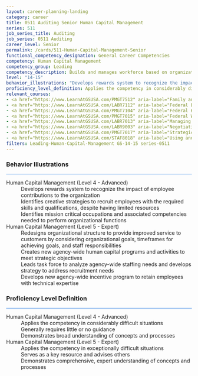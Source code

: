```yaml
---
layout: career-planning-landing
category: career
title: 0511 Auditing Senior Human Capital Management
series: 511
job_series_title: Auditing
job_series: 0511 Auditing
career_level: Senior
permalink: /cards/511-Human-Capital-Management-Senior
functional_competency_designation: General Career Competencies
competency: Human Capital Management
competency_group: Leading
competency_description: Builds and manages workforce based on organizational goals, budget considerations, and staffing needs; ensures that employees are appropriately recruited, selected, appraised, and rewarded; takes action to address performance problems; manages a multi-sector workforce and a variety of work situations
level: "14-15"
behavior_illustrations: "Develops rewards system to recognize the impact of employee contributions to the organization ? Identifies creative strategies to recruit employees with the required skills and qualifications, despite having limited resources ? Identifies mission critical occupations and associated competencies needed to perform organizational functions ? Redesigns organizational structure to provide improved service to customers by considering organizational goals, timeframes for achieving goals, and staff responsibilities ? Creates new agency-wide human capital programs and activities to meet strategic objectives ? Leads task force to analyze agency-wide staffing needs and develops strategy to address recruitment needs ? Develops new agency-wide incentive program to retain employees with technical expertise"
proficiency_level_definition: Applies the competency in considerably difficult situations ? Generally requires little or no guidance ? Demonstrates broad understanding of concepts and processes ? Applies the competency in exceptionally difficult situations ? Serves as a key resource and advises others ? Demonstrates comprehensive, expert understanding of concepts and processes
relevant_courses: 
- <a href="https://www.LearnAtGSUSA.com/PMGT7512" aria-label="Family and Medical Leave Act for Supervisors and HR Practitioners (PMGT7510), GSU - https://www.LearnAtGSUSA.com/PMGT7512">Family and Medical Leave Act for Supervisors and HR Practitioners (PMGT7510), GSU</a>
- <a href="https://www.LearnAtGSUSA.com/LABR7112" aria-label="Federal Employee Relations (Basic) (LABR7110), GSU - https://www.LearnAtGSUSA.com/LABR7112">Federal Employee Relations (Basic) (LABR7110), GSU</a>
- <a href="https://www.LearnAtGSUSA.com/PMGT7104" aria-label="Federal Human Resources Management for Supervisors and Managers (PMGT7102), GSU - https://www.LearnAtGSUSA.com/PMGT7104">Federal Human Resources Management for Supervisors and Managers (PMGT7102), GSU</a>
- <a href="https://www.LearnAtGSUSA.com/PMGT7015" aria-label="Federal Workforce Analysis and Planning (PMGT7013), GSU - https://www.LearnAtGSUSA.com/PMGT7015">Federal Workforce Analysis and Planning (PMGT7013), GSU</a>
- <a href="https://www.LearnAtGSUSA.com/LABR7013" aria-label="Managing Employee Conduct and Performance (LABR7011), GSU - https://www.LearnAtGSUSA.com/LABR7013">Managing Employee Conduct and Performance (LABR7011), GSU</a>
- <a href="https://www.LearnAtGSUSA.com/LABR9003" aria-label="Negotiating Federal Labor Agreements (LABR9001), GSU - https://www.LearnAtGSUSA.com/LABR9003">Negotiating Federal Labor Agreements (LABR9001), GSU</a>
- <a href="https://www.LearnAtGSUSA.com/PMGT7017" aria-label="Strategic Human Capital Management (PMGT7015), GSU - https://www.LearnAtGSUSA.com/PMGT7017">Strategic Human Capital Management (PMGT7015), GSU</a>
- <a href="https://www.LearnAtGSUSA.com/STAF8018" aria-label="Using and Presenting HR Data for Organizational Decisions (STAF8016), GSU - https://www.LearnAtGSUSA.com/STAF8018">Using and Presenting HR Data for Organizational Decisions (STAF8016), GSU</a>
filters: Leading-Human-Capital-Management GS-14-15 series-0511
---
```


<div class="desktop:grid-col-6 margin-y-3">
  <div class="border-top-2 bg-white padding-3 shadow-5 height-full members-hover border-1px button-border border-top-blue radius-lg card-text-color">
    <h3>Behavior Illustrations</h3>
    <hr style="background-color: #1b74e0 !important;"/>
    <dl class="text-base card-content-color"><dt>Human Capital Management (Level 4 - Advanced)</dt><dd>Develops rewards system to recognize the impact of employee contributions to the organization </dd><dd> Identifies creative strategies to recruit employees with the required skills and qualifications, despite having limited resources </dd><dd> Identifies mission critical occupations and associated competencies needed to perform organizational functions</dd><dt>Human Capital Management (Level 5 - Expert)</dt><dd>Redesigns organizational structure to provide improved service to customers by considering organizational goals, timeframes for achieving goals, and staff responsibilities </dd><dd> Creates new agency-wide human capital programs and activities to meet strategic objectives </dd><dd> Leads task force to analyze agency-wide staffing needs and develops strategy to address recruitment needs </dd><dd> Develops new agency-wide incentive program to retain employees with technical expertise</dd></dl>
  </div>
</div>
<div class="desktop:grid-col-6 margin-y-3">
  <div class="border-top-2 bg-white padding-3 shadow-5 height-full members-hover border-1px button-border border-top-blue radius-lg card-text-color">
    <h3>Proficiency Level Definition</h3>
     <hr style="background-color: #1b74e0 !important;"/>
    <dl class="text-base card-content-color"><dt>Human Capital Management (Level 4 - Advanced)</dt><dd>Applies the competency in considerably difficult situations </dd><dd> Generally requires little or no guidance </dd><dd> Demonstrates broad understanding of concepts and processes</dd><dt>Human Capital Management (Level 5 - Expert)</dt><dd>Applies the competency in exceptionally difficult situations </dd><dd> Serves as a key resource and advises others </dd><dd> Demonstrates comprehensive, expert understanding of concepts and processes</dd></dl>
  </div>
</div>